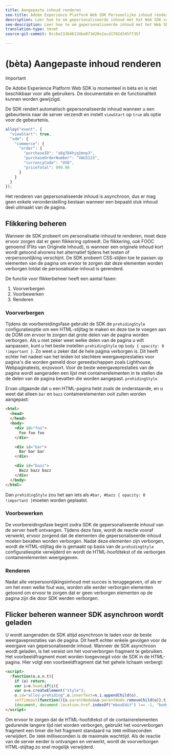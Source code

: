 ```yaml
---
title: Aangepaste inhoud renderen
seo-title: Adobe Experience Platform Web SDK Persoonlijke inhoud renderen
description: Leer hoe te om gepersonaliseerde inhoud met het Web SDK van het Platform van de Ervaring terug te geven
seo-description: Leer hoe te om gepersonaliseerde inhoud met het Web SDK van het Platform van de Ervaring terug te geven
translation-type: tm+mt
source-git-commit: 0cc6e233646134be073d20e2acd1702d345ff35f

---
```



# (bèta) Aangepaste inhoud renderen

>[!IMPORTANT]
>
>De Adobe Experience Platform Web SDK is momenteel in bèta en is niet beschikbaar voor alle gebruikers. De documentatie en de functionaliteit kunnen worden gewijzigd.

De SDK rendert automatisch gepersonaliseerde inhoud wanneer u een gebeurtenis naar de server verzendt en instelt `viewStart` op `true` als optie voor de gebeurtenis.

```javascript
alloy("event", {
  "viewStart": true,
  "xdm": {
    "commerce": {
      "order": {
        "purchaseID": "a8g784hjq1mnp3",
        "purchaseOrderNumber": "VAU3123",
        "currencyCode": "USD",
        "priceTotal": 999.98
      }
    }
  }
});
```

Het renderen van gepersonaliseerde inhoud is asynchroon, dus er mag geen enkele veronderstelling bestaan wanneer een bepaald stuk inhoud deel uitmaakt van de pagina.

## Flikkering beheren

Wanneer de SDK probeert om personalisatie-inhoud te renderen, moet deze ervoor zorgen dat er geen flikkering optreedt. De flikkering, ook FOOC genoemd (Flits van Originele Inhoud), is wanneer een originele inhoud kort wordt getoond alvorens het alternatief tijdens het testen of verpersoonlijking verschijnt. De SDK probeert CSS-stijlen toe te passen op elementen van de pagina om ervoor te zorgen dat deze elementen worden verborgen totdat de personalisatie-inhoud is gerenderd.

De functie voor flikkerbeheer heeft een aantal fasen:

1. Voorverbergen
1. Voorbewerken
1. Renderen

### Voorverbergen

Tijdens de voorbereidingsfase gebruikt de SDK de `prehidingStyle` configuratieoptie om een HTML-stijltag te maken en deze toe te voegen aan de DOM om ervoor te zorgen dat grote delen van de pagina worden verborgen. Als u niet zeker weet welke delen van de pagina u wilt aanpassen, kunt u het beste instellen `prehidingStyle` op `body { opacity: 0 !important }`. Zo weet u zeker dat de hele pagina verborgen is. Dit heeft echter het nadeel van het leiden tot slechtere weergaveprestaties voor pagina&#39;s die worden gemeld door gereedschappen zoals Lighthouse, Webpaginatests, enzovoort. Voor de beste weergaveprestaties van de pagina wordt aangeraden een lijst met containerelementen in te stellen die de delen van de pagina bevatten die worden aangepast. `prehidingStyle`

Ervan uitgaande dat u een HTML-pagina hebt zoals de onderstaande, en u weet dat alleen `bar` en `bazz` containerelementen ooit zullen worden aangepast:

```html
<html>
  <head>
  </head>
  <body>
    <div id="foo">
      Foo foo foo
    </div>

    <div id="bar">
      Bar bar bar
    </div>

    <div id="bazz">
      Bazz bazz bazz
    </div>
  </body>
</html>
```

Dan `prehidingStyle` zou het aan iets als `#bar, #bazz { opacity: 0 !important }`moeten worden geplaatst.

### Voorbewerken

De voorbereidingsfase begint zodra SDK de gepersonaliseerde inhoud van de server heeft ontvangen. Tijdens deze fase, wordt de reactie vooraf verwerkt, ervoor zorgend dat de elementen die gepersonaliseerde inhoud moeten bevatten worden verborgen. Nadat deze elementen zijn verborgen, wordt de HTML-stijltag die is gemaakt op basis van de `prehidingStyle` configuratieoptie verwijderd en wordt de HTML-hoofdtekst of de verborgen containerelementen weergegeven.

### Renderen

Nadat alle verpersoonlijkingsinhoud met succes is teruggegeven, of als er om het even welke fout was, worden alle eerder verborgen elementen getoond om ervoor te zorgen dat er geen verborgen elementen op de pagina zijn die door SDK werden verborgen.

## Flicker beheren wanneer SDK asynchroon wordt geladen

U wordt aangeraden de SDK altijd asynchroon te laden voor de beste weergaveprestaties van de pagina. Dit heeft echter enkele gevolgen voor de weergave van gepersonaliseerde inhoud. Wanneer de SDK asynchroon wordt geladen, is het vereist om het voorverborgen fragment te gebruiken. Het voorbeeldfragment moet worden toegevoegd vóór de SDK in de HTML-pagina. Hier volgt een voorbeeldfragment dat het gehele lichaam verbergt:

```html
<script>
  !function(e,a,n,t){
    if (a) return;
    var i=e.head;if(i){
    var o=e.createElement("style");
    o.id="alloy-prehiding",o.innerText=n,i.appendChild(o),
    setTimeout(function(){o.parentNode&&o.parentNode.removeChild(o)},t)}}
    (document, document.location.href.indexOf("mboxEdit") !== -1, "body { opacity: 0 !important }", 3000);
</script>
```

Om ervoor te zorgen dat de HTML-hoofdtekst of de containerelementen gedurende langere tijd niet worden verborgen, gebruikt het voorverborgen fragment een timer die het fragment standaard na `3000` milliseconden verwijdert. De `3000` milliseconden is de maximale wachttijd. Als de reactie van de server eerder is ontvangen en verwerkt, wordt de voorverborgen HTML-stijltag zo snel mogelijk verwijderd.
